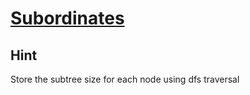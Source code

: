 # [Subordinates](https://cses.fi/problemset/task/1674)
## Hint
Store the subtree size for each node using dfs traversal
